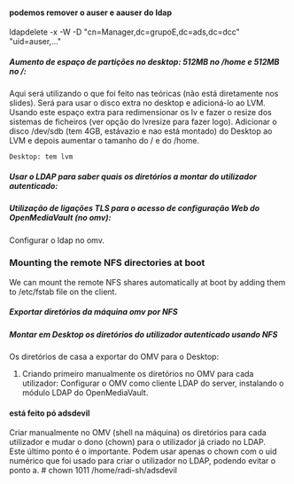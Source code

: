 
#### podemos remover o auser e aauser do ldap
ldapdelete -x -W -D "cn=Manager,dc=grupoE,dc=ads,dc=dcc" "uid=auser,..."

##### Aumento de espaço de partições no desktop: 512MB no /home e 512MB no /:
Aqui será utilizando o que foi feito nas teóricas (não está diretamente nos slides). Será para usar o disco extra no desktop e adicioná-lo ao LVM. Usando este espaço extra para redimensionar os lv e fazer o resize dos sistemas de ficheiros (ver opção do lvresize para fazer logo).
Adicionar o disco /dev/sdb (tem 4GB, estávazio e nao está montado) do Desktop ao LVM e depois aumentar o tamanho do / e do /home.

	Desktop: tem lvm


##### Usar o LDAP para saber quais os diretórios a montar do utilizador autenticado:

##### Utilização de ligações TLS para o acesso de configuração Web do OpenMediaVault (no omv):
Configurar o ldap no omv.


### Mounting the remote NFS directories at boot
We can mount the remote NFS shares automatically at boot by adding them to /etc/fstab file on the client.

##### Exportar diretórios da máquina omv por NFS

##### Montar em Desktop os diretórios do utilizador autenticado usando NFS
Os diretórios de casa a exportar do OMV para o Desktop:
1. Criando primeiro manualmente os diretórios no OMV para cada utilizador:
	Configurar o OMV como cliente LDAP do server, instalando o módulo LDAP do OpenMediaVault.

#### está feito pó adsdevil
Criar manualmente no OMV (shell na máquina) os diretórios para cada utilizador e mudar o dono (chown) para o utilizador já criado no LDAP.
<br />
Este último ponto é o importante. Podem usar apenas o chown com o uid numérico que foi usado para criar o utilizador no LDAP, podendo evitar o ponto a.
	# chown 1011 /home/radi-sh/adsdevil

